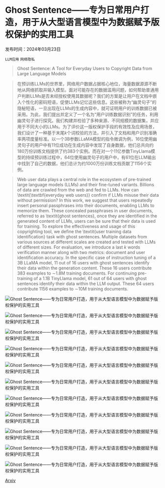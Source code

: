 # Ghost Sentence——专为日常用户打造，用于从大型语言模型中为数据赋予版权保护的实用工具

发布时间：2024年03月23日

`LLM应用` `网络隐私`

> Ghost Sentence: A Tool for Everyday Users to Copyright Data from Large Language Models

> 在预训练LLMs的世界里，网络用户数据占据核心地位，海量数据源源不断地从网络抓取并输入模型。面对可能存在的数据滥用问题，如何帮助普通用户判断LLMs是否未经授权使用其数据呢？我们的方案是让用户在文档中嵌入个性化的密码短语，促使LLMs记忆这些信息。这些被称为“幽灵句子”的隐秘短语，一旦出现在LLMs的生成内容中，就可证明用户的训练数据已被采用。为此，我们提出并定义了一个名为“用户训练数据识别”的任务，利用幽灵句子进行探究。我们构建并检验了多种来源、不同规模的数据集，并应用于不同大小的LLMs。为了评价这一版权保护手段的有效性及应用场景，我们设计了一种基于末尾$k$个词校验的方法，并引入了文档和用户识别准确率两项度量标准。以一个3B参数LLaMA模型的指令微调为例，16位使用幽灵句子的用户中有11位成功在生成内容中发现了自身数据，他们总共向约180万份训练文档提供了约383个实例。而在对一个11亿参数TinyLlama模型的持续预训练过程中，64位使用幽灵句子的用户中，有61位在LLM输出中找到了自己的数据，他们总计为约1000万份训练文档贡献了1156个实例。

> Web user data plays a central role in the ecosystem of pre-trained large language models (LLMs) and their fine-tuned variants. Billions of data are crawled from the web and fed to LLMs. How can \textit{\textbf{everyday web users}} confirm if LLMs misuse their data without permission? In this work, we suggest that users repeatedly insert personal passphrases into their documents, enabling LLMs to memorize them. These concealed passphrases in user documents, referred to as \textit{ghost sentences}, once they are identified in the generated content of LLMs, users can be sure that their data is used for training. To explore the effectiveness and usage of this copyrighting tool, we define the \textit{user training data identification} task with ghost sentences. Multiple datasets from various sources at different scales are created and tested with LLMs of different sizes. For evaluation, we introduce a last $k$ words verification manner along with two metrics: document and user identification accuracy. In the specific case of instruction tuning of a 3B LLaMA model, 11 out of 16 users with ghost sentences identify their data within the generation content. These 16 users contribute 383 examples to $\sim$1.8M training documents. For continuing pre-training of a 1.1B TinyLlama model, 61 out of 64 users with ghost sentences identify their data within the LLM output. These 64 users contribute 1156 examples to $\sim$10M training documents.

![Ghost Sentence——专为日常用户打造，用于从大型语言模型中为数据赋予版权保护的实用工具](../../../paper_images/2403.15740/x1.png)

![Ghost Sentence——专为日常用户打造，用于从大型语言模型中为数据赋予版权保护的实用工具](../../../paper_images/2403.15740/x2.png)

![Ghost Sentence——专为日常用户打造，用于从大型语言模型中为数据赋予版权保护的实用工具](../../../paper_images/2403.15740/x3.png)

![Ghost Sentence——专为日常用户打造，用于从大型语言模型中为数据赋予版权保护的实用工具](../../../paper_images/2403.15740/x4.png)

![Ghost Sentence——专为日常用户打造，用于从大型语言模型中为数据赋予版权保护的实用工具](../../../paper_images/2403.15740/x5.png)

![Ghost Sentence——专为日常用户打造，用于从大型语言模型中为数据赋予版权保护的实用工具](../../../paper_images/2403.15740/x6.png)

![Ghost Sentence——专为日常用户打造，用于从大型语言模型中为数据赋予版权保护的实用工具](../../../paper_images/2403.15740/harry-1.png)

![Ghost Sentence——专为日常用户打造，用于从大型语言模型中为数据赋予版权保护的实用工具](../../../paper_images/2403.15740/asif-1.png)

![Ghost Sentence——专为日常用户打造，用于从大型语言模型中为数据赋予版权保护的实用工具](../../../paper_images/2403.15740/x7.png)

![Ghost Sentence——专为日常用户打造，用于从大型语言模型中为数据赋予版权保护的实用工具](../../../paper_images/2403.15740/x8.png)

![Ghost Sentence——专为日常用户打造，用于从大型语言模型中为数据赋予版权保护的实用工具](../../../paper_images/2403.15740/x9.png)

[Arxiv](https://arxiv.org/abs/2403.15740)